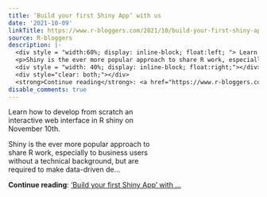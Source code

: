 ```yaml
---
title: ‘Build your first Shiny App’ with us
date: '2021-10-09'
linkTitle: https://www.r-bloggers.com/2021/10/build-your-first-shiny-app-with-us/
source: R-bloggers
description: |-
  <div style = "width:60%; display: inline-block; float:left; "> Learn how to develop from scratch an interactive web interface in R shiny on November 10th.</p>
  <p>Shiny is the ever more popular approach to share R work, especially to business users without a technical background, but are required to make data-driven de...</p></div>
  <div style = "width: 40%; display: inline-block; float:right;"></div>
  <div style="clear: both;"></div>
  <strong>Continue reading</strong>: <a href="https://www.r-bloggers.com/2021/10/build-your-first-shiny-app-with-us/">‘Build your first Shiny App’ with ...
disable_comments: true
---
```

<div style = "width:60%; display: inline-block; float:left; "> Learn how to develop from scratch an interactive web interface in R shiny on November 10th.</p>
<p>Shiny is the ever more popular approach to share R work, especially to business users without a technical background, but are required to make data-driven de...</p></div>
<div style = "width: 40%; display: inline-block; float:right;"></div>
<div style="clear: both;"></div>
<strong>Continue reading</strong>: <a href="https://www.r-bloggers.com/2021/10/build-your-first-shiny-app-with-us/">‘Build your first Shiny App’ with ...